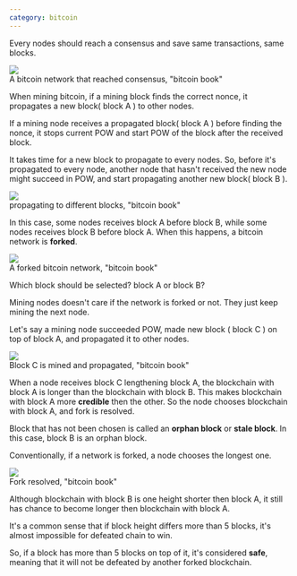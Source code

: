 ```yaml
---
category: bitcoin
---
```


Every nodes should reach a consensus and save same transactions, same blocks.

<img src="../../assets/images/fork_consensus.png" />
<figcaption>A bitcoin network that reached consensus, "bitcoin book"</figcaption>


When mining bitcoin, if a mining block finds the correct nonce, it propagates a new block( block A ) to other nodes.

If a mining node receives a propagated block( block A ) before finding the nonce, it stops current POW and start POW of the block after the received block.

It takes time for a new block to propagate to every nodes. So, before it's propagated to every node, another node that hasn't received the new node might succeed in POW, and start propagating another new block( block B ).

<img src="../../assets/images/fork_conflict.png" />
<figcaption>propagating to different blocks, "bitcoin book"</figcaption>

In this case, some nodes receives block A before block B, while some nodes receives block B before block A. When this happens, a bitcoin network is **forked**.

<img src="../../assets/images/fork_conflict2.png" />
<figcaption>A forked bitcoin network, "bitcoin book" </figcaption>

Which block should be selected? block A or block B?

Mining nodes doesn't care if the network is forked or not. They just keep mining the next node.

Let's say a mining node succeeded POW, made new block ( block C ) on top of block A, and propagated it to other nodes.

<img src="../../assets/images/fork_resolving.png" />
<figcaption>Block C is mined and propagated, "bitcoin book"</figcaption>

When a node receives block C lengthening block A, the blockchain with block A is longer than the blockchain with block B. This makes blockchain with block A more **credible** then the other. So the node chooses blockchain with block A, and fork is resolved.

Block that has not been chosen is called an **orphan block** or **stale block**. In this case, block B is an orphan block.

Conventionally, if a network is forked, a node chooses the longest one.

<img src="../../assets/images/fork_resolved.png" />
<figcaption>Fork resolved, "bitcoin book"</figcaption>

Although blockchain with block B is one height shorter then block A, it still has chance to become longer then blockchain with block A.

It's a common sense that if block height differs more than 5 blocks, it's almost impossible for defeated chain to win.

So, if a block has more than 5 blocks on top of it, it's considered **safe**, meaning that it will not be defeated by another forked blockchain.